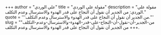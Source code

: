 +++
author = "علي الوردي"
title = "مقولة علي الوردي"
description = "مقولة علي الوردي: من الجدير أن نقول أن النجاح على قدر الهدوء والاسترسال وعدم التكلف."
quote = '''من الجدير أن نقول أن النجاح على قدر الهدوء والاسترسال وعدم التكلف.'''
slug = "من-الجدير-أن-نقول-أن-النجاح-على-قدر-الهدوء-والاسترسال-وعدم-التكلف"
+++
من الجدير أن نقول أن النجاح على قدر الهدوء والاسترسال وعدم التكلف.
